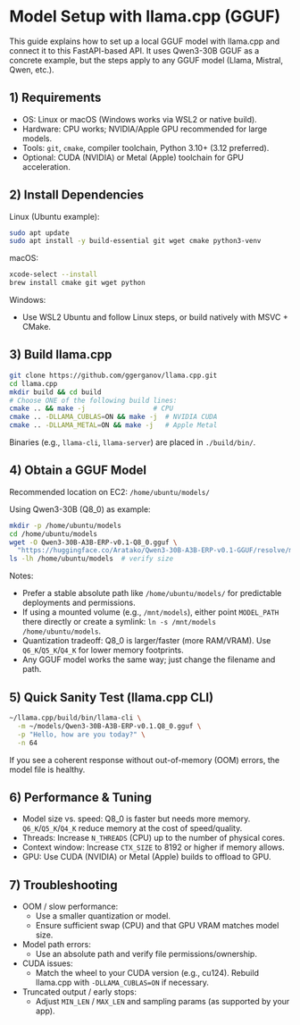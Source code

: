# Model Setup with llama.cpp (GGUF)

This guide explains how to set up a local GGUF model with llama.cpp and connect it to this FastAPI-based API. It uses Qwen3-30B GGUF as a concrete example, but the steps apply to any GGUF model (Llama, Mistral, Qwen, etc.).

## 1) Requirements

- OS: Linux or macOS (Windows works via WSL2 or native build).
- Hardware: CPU works; NVIDIA/Apple GPU recommended for large models.
- Tools: `git`, `cmake`, compiler toolchain, Python 3.10+ (3.12 preferred).
- Optional: CUDA (NVIDIA) or Metal (Apple) toolchain for GPU acceleration.

## 2) Install Dependencies

Linux (Ubuntu example):
```bash
sudo apt update
sudo apt install -y build-essential git wget cmake python3-venv
```

macOS:
```bash
xcode-select --install
brew install cmake git wget python
```

Windows:
- Use WSL2 Ubuntu and follow Linux steps, or build natively with MSVC + CMake.

## 3) Build llama.cpp

```bash
git clone https://github.com/ggerganov/llama.cpp.git
cd llama.cpp
mkdir build && cd build
# Choose ONE of the following build lines:
cmake .. && make -j                 # CPU
cmake .. -DLLAMA_CUBLAS=ON && make -j  # NVIDIA CUDA
cmake .. -DLLAMA_METAL=ON && make -j   # Apple Metal
```

Binaries (e.g., `llama-cli`, `llama-server`) are placed in `./build/bin/`.

## 4) Obtain a GGUF Model

Recommended location on EC2: `/home/ubuntu/models/`

Using Qwen3-30B (Q8_0) as example:

```bash
mkdir -p /home/ubuntu/models
cd /home/ubuntu/models
wget -O Qwen3-30B-A3B-ERP-v0.1-Q8_0.gguf \
  "https://huggingface.co/Aratako/Qwen3-30B-A3B-ERP-v0.1-GGUF/resolve/main/Qwen3-30B-A3B-ERP-v0.1-Q8_0.gguf"
ls -lh /home/ubuntu/models  # verify size
```

Notes:
- Prefer a stable absolute path like `/home/ubuntu/models/` for predictable deployments and permissions.
- If using a mounted volume (e.g., `/mnt/models`), either point `MODEL_PATH` there directly or create a symlink: `ln -s /mnt/models /home/ubuntu/models`.
- Quantization tradeoff: Q8_0 is larger/faster (more RAM/VRAM). Use `Q6_K`/`Q5_K`/`Q4_K` for lower memory footprints.
- Any GGUF model works the same way; just change the filename and path.

## 5) Quick Sanity Test (llama.cpp CLI)

```bash
~/llama.cpp/build/bin/llama-cli \
  -m ~/models/Qwen3-30B-A3B-ERP-v0.1.Q8_0.gguf \
  -p "Hello, how are you today?" \
  -n 64
```

If you see a coherent response without out-of-memory (OOM) errors, the model file is healthy.

## 6) Performance & Tuning

- Model size vs. speed: Q8_0 is faster but needs more memory. `Q6_K`/`Q5_K`/`Q4_K` reduce memory at the cost of speed/quality.
- Threads: Increase `N_THREADS` (CPU) up to the number of physical cores.
- Context window: Increase `CTX_SIZE` to 8192 or higher if memory allows.
- GPU: Use CUDA (NVIDIA) or Metal (Apple) builds to offload to GPU.

## 7) Troubleshooting

- OOM / slow performance:
  - Use a smaller quantization or model.
  - Ensure sufficient swap (CPU) and that GPU VRAM matches model size.
- Model path errors:
  - Use an absolute path and verify file permissions/ownership.
- CUDA issues:
  - Match the wheel to your CUDA version (e.g., cu124). Rebuild llama.cpp with `-DLLAMA_CUBLAS=ON` if necessary.
- Truncated output / early stops:
  - Adjust `MIN_LEN` / `MAX_LEN` and sampling params (as supported by your app).
